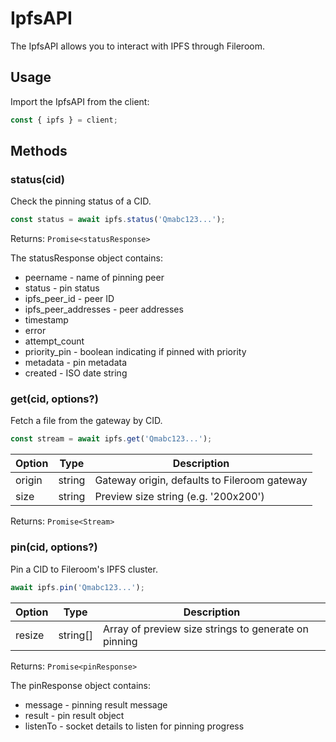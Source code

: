 # IpfsAPI

The IpfsAPI allows you to interact with IPFS through Fileroom.

## Usage

Import the IpfsAPI from the client:

```js
const { ipfs } = client; 
```

## Methods

### status(cid)

Check the pinning status of a CID.

```js
const status = await ipfs.status('Qmabc123...');
```

Returns: `Promise<statusResponse>` 

The statusResponse object contains:

- peername - name of pinning peer
- status - pin status 
- ipfs_peer_id - peer ID
- ipfs_peer_addresses - peer addresses   
- timestamp
- error
- attempt_count
- priority_pin - boolean indicating if pinned with priority
- metadata - pin metadata
- created - ISO date string

### get(cid, options?)

Fetch a file from the gateway by CID.

```js
const stream = await ipfs.get('Qmabc123...'); 
```

| Option | Type | Description |
|-|-|-|
| origin | string | Gateway origin, defaults to Fileroom gateway |
| size | string | Preview size string (e.g. '200x200') |

Returns: `Promise<Stream>` 

### pin(cid, options?) 

Pin a CID to Fileroom's IPFS cluster.

```js
await ipfs.pin('Qmabc123...');
```

| Option | Type | Description |
|-|-|-|
| resize | string[] | Array of preview size strings to generate on pinning |

Returns: `Promise<pinResponse>`

The pinResponse object contains:

- message - pinning result message
- result - pin result object 
- listenTo - socket details to listen for pinning progress
